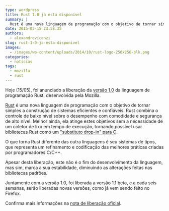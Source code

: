 ```yaml
---
type: wordpress
title: Rust 1.0 já está disponível
summary: |
  Rust é uma nova linguagem de programação com o objetivo de tornar simples a construção de sistemas eficientes e confiáveis. Rust combina o controle de baixo nível sobre o desempenho com comodidade e segurança de alto nível.
date: 2015-05-15 23:58:35
authors:
  - alexandrevicenzi
slug: rust-1-0-ja-esta-disponivel
images:
  - /images/wp-content/uploads/2014/10/rust-logo-256x256-blk.png
categories:
  - noticias
tags:
  - mozilla
  - rust
---
```


Hoje (15/05), foi anunciado a liberação da <a href="https://github.com/rust-lang/rust/blob/master/RELEASES.md#version-100-may-2015" target="_blank">versão 1.0</a> da linguagem de programação Rust, desenvolvida pela Mozilla.

<a href="http://www.rust-lang.org/" target="_blank">Rust</a> é uma nova linguagem de programação com o objetivo de tornar simples a construção de sistemas eficientes e confiáveis. Rust combina o controle de baixo nível sobre o desempenho com comodidade e segurança de alto nível. Melhor ainda, ela atinge estes objetivos sem a necessidade de um coletor de lixo em tempo de execução, tornando possível usar bibliotecas Rust como um <a href="http://blog.rust-lang.org/2015/04/24/Rust-Once-Run-Everywhere.html" target="_blank">"substituto drop-in" para C</a>.

O que torna Rust diferente das outra linguagens é seu sistemas de tipos, que representa um refinamento e codificação das melhores práticas criadas por programadores C/C++.

Apesar desta liberação, este não é o fim do desenvolvimento da linguagem, mas sim, marca a sua estabilidade, diminuindo as alterações feitas nas bibliotecas padrões.

Juntamente com a versão 1.0, foi liberada a versão 1.1 beta, e a cada seis semanas, serão liberadas novas versões, como já vem sendo feito no Firefox.

Confirma mais informações na <a href="http://blog.rust-lang.org/2015/05/15/Rust-1.0.html" target="_blank">nota de liberação oficial</a>.

